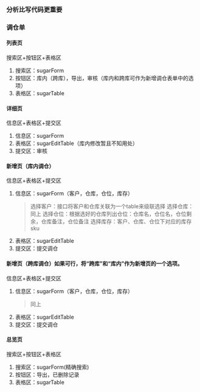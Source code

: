 ### 分析比写代码更重要

### 调仓单

#### 列表页

搜索区+按钮区+表格区

1. 搜索区：sugarForm
2. 按钮区：库内（跨库），导出，审核（库内和跨库可作为新增调仓表单中的选项）
3. 表格区：sugarTable


#### 详细页

信息区+表格区+提交区

1. 信息区：sugarForm
2. 表格区：sugarEditTable（库内修改暂且不知用处）
3. 提交区：审核

#### 新增页（库内调仓）

信息区+表格区+提交区

1. 信息区：sugarForm（客户，仓库，仓位，库存）
   > 选择客户：接口将客户和仓库关联为一个table来级联选择
   > 选择仓库：同上
   > 选择仓位：根据选好的仓库列出仓位：仓库名，仓位名，仓位剩余，仓库备注，仓位备注
   > 选择库存：客户、仓库、仓位下对应的库存sku
2. 表格区：sugarEditTable
3. 提交区：提交调仓

#### 新增页（跨库调仓）如果可行，将“跨库”和“库内”作为新增页的一个选项。

信息区+表格区+提交区

1. 信息区：sugarForm（客户，仓库，仓位，库存）
   > 同上
2. 表格区：sugarEditTable
3. 提交区：提交调仓

#### 总览页

搜索区+按钮区+表格区

1. 搜索区：sugarForm(精确搜索)
2. 按钮区：导出，已删除记录
3. 表格区：sugarTable
